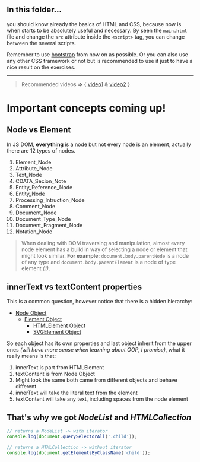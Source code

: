## In this folder...

you should know already the basics of HTML and CSS, because now is when starts to be absolutely useful and necessary. By seen the `main.html` file and change the `src` attribute inside the `<script>`  tag, you can change between the several scripts.

Remember to use [bootstrap](https://getbootstrap.com/) from now on as possible. Or you can also use any other CSS framework or not but is recommended to use it just to have a nice result on the exercises.

---

> Recommended videos **=>** { [video1](https://www.youtube.com/watch?v=y17RuWkWdn8, 'DOM Manipulation') & [video2](https://www.youtube.com/watch?v=v7rSSy8CaYE, 'DOM Travesal') }

# Important concepts coming up!

## Node vs Element

In JS DOM, __everything__ is a [node](https://developer.mozilla.org/en-US/docs/Web/API/Node/nodeType) but not every node is an element, actually there are 12 types of nodes.

1. Element_Node
2. Attribute_Node
3. Text_Node
4. CDATA_Secion_Note
5. Entity_Reference_Node
6. Entity_Node
7. Processing_Intruction_Node
8. Comment_Node
9. Document_Node
10. Document_Type_Node
11. Document_Fragment_Node
12. Notation_Node

> When dealing with DOM traversing and manipulation, almost every node element has a build in way of selecting a node or element that might look similar. **For example:** `document.body.parentNode` is a node of any type and `document.body.parentElement` is a node of type element _(1)_.

## innerText vs textContent properties

This is a common question, however notice that there is a hidden hierarchy:

* [Node Object](https://developer.mozilla.org/en-US/docs/Web/API/Node)
	* [Element Object](https://developer.mozilla.org/en-US/docs/Web/API/Element)
		* [HTMLElement Object](https://developer.mozilla.org/en-US/docs/Web/API/HTMLElement)
		* [SVGElement Object](https://developer.mozilla.org/en-US/docs/Web/API/SVGElement)

So each object has its own properties and last object inherit from the upper ones _(will have more sense when learning about OOP, I promise)_, what it really means is that:

1. innerText is part from HTMLElement
2. textContent is from Node Object
3. Might look the same both came from different objects and behave different
4. innerText will take the literal text from the element
5. textContent will take any text, including spaces from the node element

## That's why we got _NodeList_ and _HTMLCollection_

```javascript
// returns a NodeList -> with iterator
console.log(document.querySelectorAll('.child'));

// returns a HTMLCollection -> without iterator
console.log(document.getElementsByClassName('child'));
```